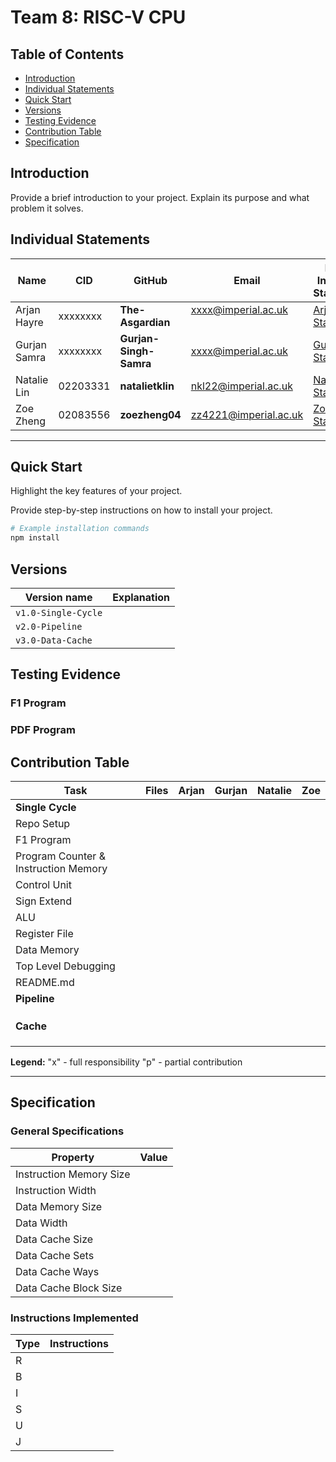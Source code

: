 # Team 8: RISC-V CPU

## Table of Contents

- [Introduction](#introduction)
- [Individual Statements](#individual-statements)
- [Quick Start](#quick-start)
- [Versions](#versions)
- [Testing Evidence](#testing-evidence)
- [Contribution Table](#contribution-table)
- [Specification](#specification)


## Introduction

Provide a brief introduction to your project. Explain its purpose and what problem it solves.

## Individual Statements

| Name           | CID      | GitHub   | Email                     | Link to Individual Statements|
|----------------|----------|----------|---------------------------|--------------|
| Arjan Hayre   | xxxxxxxx | **The-Asgardian**  | xxxx@imperial.ac.uk   &nbsp; &nbsp; &nbsp; &nbsp;   | [Arjan's Statement](statements/arjan.md)
| Gurjan Samra  | xxxxxxxx | **Gurjan-Singh-Samra** | xxxx@imperial.ac.uk     | [Gurjan's Statement](statements/gurjan.md)
| Natalie Lin | 02203331 | **natalietklin** | nkl22@imperial.ac.uk | [Natalie's Statement](statements/natalie.md)
| Zoe Zheng  | 02083556 | **zoezheng04**  | zz4221@imperial.ac.uk  | [Zoe's Statement](statements/zoe.md)

---
## Quick Start
Highlight the key features of your project.

Provide step-by-step instructions on how to install your project.

```bash
# Example installation commands
npm install
```

## Versions
| Version name | Explanation | 
| -----------------|-------------|
| `v1.0-Single-Cycle` | 
| `v2.0-Pipeline` | 
| `v3.0-Data-Cache` |
## Testing Evidence
### F1 Program
### PDF Program
## Contribution Table

| Task                                       | Files    | Arjan | Gurjan | Natalie | Zoe |
|--------------------------------------------|----------|----------|--------|------------|--------|
| **Single Cycle**                           |          |          |        |            |        |
| Repo Setup                                 | |  | | |
| F1 Program                                 | |  | | |
| Program Counter & Instruction Memory        | |  | | |
| Control Unit                               | |  | | |
| Sign Extend                             | |  | | |
| ALU                                        | |  | | |
| Register File                           | |  | | |
| Data Memory                                | |  | | |
| Top Level Debugging                             | |  | | |
| README.md                                  |  | | | |
| **Pipeline**                               |          |          |        |            |        |
|                                 |  | | | |
|                                 |  | | | |
|                                 |  | | | |
| **Cache**                               |          |          |        |            |        |
|                                 |  | | | |
|                                 |  | | | |
|                                 |  | | | |

**Legend:**
 "x" - full responsibility
 "p" - partial contribution

---
## Specification
### General Specifications

| Property                | Value         |
|-------------------------|---------------|
| Instruction Memory Size |       |
| Instruction Width       |       |
| Data Memory Size        |       |
| Data Width              |          |
| Data Cache Size         |      |
| Data Cache Sets         |             |
| Data Cache Ways         |              |
| Data Cache Block Size    |     |

### Instructions Implemented
| Type | Instructions         |
|------|-----------------------|
| R    |               |
| B    |                  |
| I    | |
| S    |                |
| U    |                    |
| J    |              |

